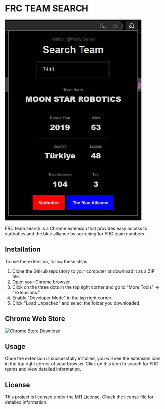 # FRC TEAM SEARCH

![image](./images/image.jpeg)

FRC team search is a Chrome extension that provides easy access to statbotics and the blue alliance by searching for FRC team numbers.

## Installation

To use the extension, follow these steps:

1. Clone the GitHub repository to your computer or download it as a ZIP file.
2. Open your Chrome browser.
3. Click on the three dots in the top right corner and go to "More Tools" -> "Extensions."
4. Enable "Developer Mode" in the top right corner.
5. Click "Load Unpacked" and select the folder you downloaded.

## Chrome Web Store

[![Chrome Store Download](https://storage.googleapis.com/web-dev-uploads/image/WlD8wC6g8khYWPJUsQceQkhXSlv1/YT2Grfi9vEBa2wAPzhWa.png)](https://chromewebstore.google.com/detail/frc-search/fibjbcbjcbhjbibaihgfpenghaebjoaf)

## Usage

Once the extension is successfully installed, you will see the extension icon in the top right corner of your browser. Click on this icon to search for FRC teams and view detailed information.


## License

This project is licensed under the [MIT License](LICENSE). Check the license file for detailed information.
